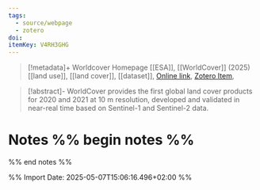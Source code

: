 ```yaml
---
tags:
  - source/webpage
  - zotero
doi: 
itemKey: V4RH3GHG
---
```

>[!metadata]+
> Worldcover Homepage
> [[ESA]], 
> [[WorldCover]] (2025)
> [[land use]], [[land cover]], [[dataset]], 
> [Online link](https://esa-worldcover.org/en), [Zotero Item](zotero://select/library/items/V4RH3GHG), 

>[!abstract]-
>WorldCover provides the first global land cover products for 2020 and 2021 at 10 m resolution, developed and validated in near-real time based on Sentinel-1 and Sentinel-2 data.

# Notes %% begin notes %%

%% end notes %%




%% Import Date: 2025-05-07T15:06:16.496+02:00 %%
